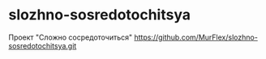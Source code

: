 # slozhno-sosredotochitsya

Проект "Сложно сосредоточиться" https://github.com/MurFlex/slozhno-sosredotochitsya.git
